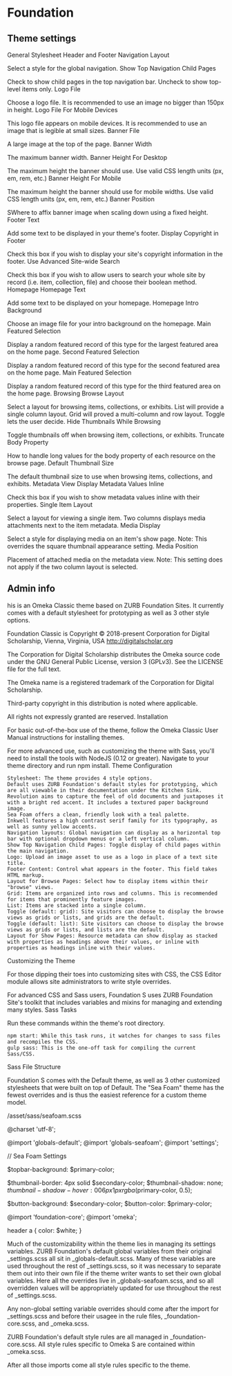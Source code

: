 # Foundation

## Theme settings

General
Stylesheet
Header and Footer
Navigation Layout

Select a style for the global navigation.
Show Top Navigation Child Pages

Check to show child pages in the top navigation bar. Uncheck to show top-level items only.
Logo File

Choose a logo file. It is recommended to use an image no bigger than 150px in height.
Logo File For Mobile Devices

This logo file appears on mobile devices. It is recommended to use an image that is legible at small sizes.
Banner File

A large image at the top of the page.
Banner Width

The maximum banner width.
Banner Height For Desktop

The maximum height the banner should use. Use valid CSS length units (px, em, rem, etc.)
Banner Height For Mobile

The maximum height the banner should use for mobile widths. Use valid CSS length units (px, em, rem, etc.)
Banner Position

SWhere to affix banner image when scaling down using a fixed height.
Footer Text

Add some text to be displayed in your theme's footer.
Display Copyright in Footer

Check this box if you wish to display your site's copyright information in the footer.
Use Advanced Site-wide Search

Check this box if you wish to allow users to search your whole site by record (i.e. item, collection, file) and choose their boolean method.
Homepage
Homepage Text

Add some text to be displayed on your homepage.
Homepage Intro Background

Choose an image file for your intro background on the homepage.
Main Featured Selection

Display a random featured record of this type for the largest featured area on the home page.
Second Featured Selection

Display a random featured record of this type for the second featured area on the home page.
Main Featured Selection

Display a random featured record of this type for the third featured area on the home page.
Browsing
Browse Layout

Select a layout for browsing items, collections, or exhibits. List will provide a single column layout. Grid will proved a multi-column and row layout. Toggle lets the user decide.
Hide Thumbnails While Browsing

Toggle thumbnails off when browsing item, collections, or exhibits.
Truncate Body Property

How to handle long values for the body property of each resource on the browse page.
Default Thumbnail Size

The default thumbnail size to use when browsing items, collections, and exhibits.
Metadata View
Display Metadata Values Inline

Check this box if you wish to show metadata values inline with their properties.
Single Item Layout

Select a layout for viewing a single item. Two columns displays media attachments next to the item metadata.
Media Display

Select a style for displaying media on an item's show page. Note: This overrides the square thumbnail appearance setting.
Media Position

Placement of attached media on the metadata view. Note: This setting does not apply if the two column layout is selected.




## Admin info

his is an Omeka Classic theme based on ZURB Foundation Sites. It currently comes with a default stylesheet for prototyping as well as 3 other style options.

Foundation Classic is Copyright © 2018-present Corporation for Digital Scholarship, Vienna, Virginia, USA http://digitalscholar.org

The Corporation for Digital Scholarship distributes the Omeka source code under the GNU General Public License, version 3 (GPLv3). See the LICENSE file for the full text.

The Omeka name is a registered trademark of the Corporation for Digital Scholarship.

Third-party copyright in this distribution is noted where applicable.

All rights not expressly granted are reserved.
Installation

For basic out-of-the-box use of the theme, follow the Omeka Classic User Manual instructions for installing themes.

For more advanced use, such as customizing the theme with Sass, you'll need to install the tools with NodeJS (0.12 or greater). Navigate to your theme directory and run npm install.
Theme Configuration

    Stylesheet: The theme provides 4 style options.
    Default uses ZURB Foundation's default styles for prototyping, which are all viewable in their documentation under the Kitchen Sink.
    Revolution aims to capture the feel of old documents and juxtaposes it with a bright red accent. It includes a textured paper background image.
    Sea Foam offers a clean, friendly look with a teal palette.
    Inkwell features a high contrast serif family for its typography, as well as sunny yellow accents.
    Navigation layouts: Global navigation can display as a horizontal top bar with optional dropdown menus or a left vertical column.
    Show Top Navigation Child Pages: Toggle display of child pages within the main navigation.
    Logo: Upload an image asset to use as a logo in place of a text site title.
    Footer Content: Control what appears in the footer. This field takes HTML markup.
    Layout for Browse Pages: Select how to display items within their "browse" views.
    Grid: Items are organized into rows and columns. This is recommended for items that prominently feature images.
    List: Items are stacked into a single column.
    Toggle (default: grid): Site visitors can choose to display the browse views as grids or lists, and grids are the default.
    Toggle (default: list): Site visitors can choose to display the browse views as grids or lists, and lists are the default.
    Layout for Show Pages: Resource metadata can show display as stacked with properties as headings above their values, or inline with properties as headings inline with their values.

Customizing the Theme

For those dipping their toes into customizing sites with CSS, the CSS Editor module allows site administrators to write style overrides.

For advanced CSS and Sass users, Foundation S uses ZURB Foundation Site's toolkit that includes variables and mixins for managing and extending many styles.
Sass Tasks

Run these commands within the theme's root directory.

    npm start: While this task runs, it watches for changes to sass files and recompiles the CSS.
    gulp sass: This is the one-off task for compiling the current Sass/CSS.

Sass File Structure

Foundation S comes with the Default theme, as well as 3 other customized stylesheets that were built on top of Default. The "Sea Foam" theme has the fewest overrides and is thus the easiest reference for a custom theme model.

/asset/sass/seafoam.scss

@charset 'utf-8';

@import 'globals-default';
@import 'globals-seafoam';
@import 'settings';

// Sea Foam Settings

$topbar-background: $primary-color;

$thumbnail-border: 4px solid $secondary-color;
$thumbnail-shadow: none;
$thumbnail-shadow-hover: 0 0 6px 1px rgba($primary-color, 0.5);

$button-background: $secondary-color;
$button-color: $primary-color;

@import 'foundation-core';
@import 'omeka';

header a {
  color: $white;
}

Much of the customizability within the theme lies in managing its settings variables. ZURB Foundation's default global variables from their original _settings.scss all sit in _globals-default.scss. Many of these variables are used throughout the rest of _settings.scss, so it was necessary to separate them out into their own file if the theme writer wants to set their own global variables. Here all the overrides live in _globals-seafoam.scss, and so all overridden values will be appropriately updated for use throughout the rest of _settings.scss.

Any non-global setting variable overrides should come after the import for _settings.scss and before their usagee in the rule files, _foundation-core.scss, and _omeka.scss.

ZURB Foundation's default style rules are all managed in _foundation-core.scss. All style rules specific to Omeka S are contained within _omeka.scss.

After all those imports come all style rules specific to the theme.

